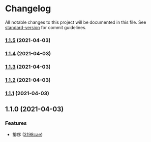 # Changelog

All notable changes to this project will be documented in this file. See [standard-version](https://github.com/conventional-changelog/standard-version) for commit guidelines.

### [1.1.5](https://github.com/meijintao233/pinyinsort/compare/v1.1.4...v1.1.5) (2021-04-03)

### [1.1.4](https://github.com/meijintao233/pinyinsort/compare/v1.1.3...v1.1.4) (2021-04-03)

### [1.1.3](https://github.com/meijintao233/pinyinsort/compare/v1.1.2...v1.1.3) (2021-04-03)

### [1.1.2](https://github.com/meijintao233/pinyinsort/compare/v1.1.0...v1.1.2) (2021-04-03)

### [1.1.1](https://github.com/meijintao233/pinyinsort/compare/v1.1.0...v1.1.1) (2021-04-03)

## 1.1.0 (2021-04-03)


### Features

* 排序 ([3198cae](https://github.com/meijintao233/pinyinsort/commit/3198caefa16f8502f4d480c9867a23dc2fecfe71))
